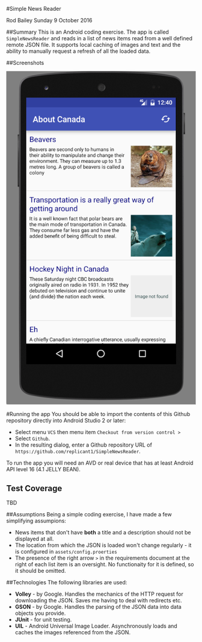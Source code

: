 #Simple News Reader

Rod Bailey
Sunday 9 October 2016

##Summary
This is an Android coding exercise. The app is called `SimpleNewsReader` and reads in a list of news items read from a well defined remote JSON file. It supports local caching of images and text and the ability to manually request a refresh of all the loaded data.

##Screenshots

![Portrait](/snr_screenshot_portrait.png)

#Running the app
You should be able to import the contents of this Github repository directly into Android Studio 2 or later:

- Select menu `VCS` then menu item `Checkout from version control >` 
- Select `Github`. 
- In the resulting dialog, enter a Github repository URL of `https://github.com/replicant1/SimpleNewsReader`.

To run the app you will need an AVD or real device that has at least Android API level 16 (4.1 JELLY BEAN).


## Test Coverage

TBD

##Assumptions
Being a simple coding exercise, I have made a few simplifying assumpions:

- News items that don't have **both** a title and a description should not be displayed at all.
- The location from which the JSON is loaded won't change regularly - it is configured in `assets/config.proerties`
- The presence of the right arrow `>` in the requirements document at the right of each list item is an oversight. No functionaity for it is defined, so it should be omitted.

##Technologies
The following libraries are used:

- **Volley** - by Google. Handles the mechanics of the HTTP request for downloading the JSON. Saves me having to deal with redirects etc.
- **GSON** - by Google. Handles the parsing of the JSON data into data objects you provide.
- **JUnit** - for unit testing.
- **UIL** - Android Universal Image Loader. Asynchronously loads and caches the images referenced from the JSON.